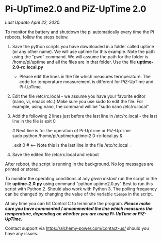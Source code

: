 # Pi-UpTime2.0 and PiZ-UpTime 2.0
*Last Update April 22, 2020.*

To monitor the battery and shutdown the pi automatically every time the Pi reboots, follow the steps below.

1) Save the python scripts you have downloaded in a folder called uptime (or any other name). We will use 
   uptime for this example. Note the path using the "pwd" command. We will assume the path for the folder is
   /home/pi/uptime and all the files are in that folder. Use the file **uptime-2.0-rc.local.py**
   * Please edit the lines in the file which measures termperature. The code for temperature measurement is different
     for PiZ-UpTime and Pi-UpTime. 
2) Edit the file /etc/rc.local - we assume you have your favorite editor (nano, vi, emacs etc.) Make sure
   you use sudo to edit the file. For example, using nano, the command will be "sudo nano /etc/rc.local"
3) Add the following 2 lines just before the last line in /etc/rc.local - the last line in the file is exit 0 

      \# Next line is for the operation of Pi-UpTime or PiZ-UpTime \
      sudo python /home/pi/uptime/uptime-2.0-rc-local.py &

     _exit 0      #  <-- Note this is the last line in the file /etc/rc.local _
     
4) Save the edited file /etc/rc.local and reboot

After reboot, the script is running in the background. No log messages are printed or stored.

To monitor the operating conditions at any *given instant* run the script in the file **uptime-2.0.py** using command "python uptime2.0.py"
Best to run this script with Python 2. Should also work with Python 3.
The polling frequency can be changed by changing the value of the variable ```tiempo``` in the script.

At any time you can hit Control C to terminate the program. 
**_Please make sure you have commented / uncommented the line which measures the temperature, depending on whether you
 are using Pi-UpTime or PiZ-UpTime._**
 
 Contact support via https://alchemy-power.com/contact-us/ should you have any issues.
